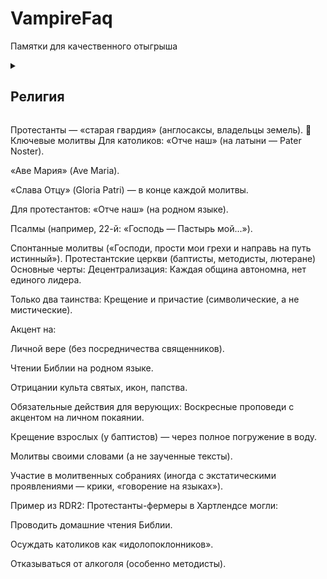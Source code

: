 # VampireFaq

Памятки для качественного отыгрыша 

<details>
  <summary><h2> Религия </h2></summary>

  <details>
  <summary> Католическая церковь </summary>

- **Централизация:** Главенство Папы Римского, строгая иерархия (священники, епископы).
- **Таинства:** 7 обрядов (крещение, причастие, исповедь, миропомазание, венчание, соборование, рукоположение).

  <details>
  <summary> Ритуалы: </summary>
  
-   Месса на латыни (до 1960-х). Исповедь священнику в исповедальне.
-   Почитание святых, Девы Марии, икон и реликвий.
-   Посты (например, воздержание от мяса по пятницам).

  </details> 
  
 <details>
  <summary> Обязательные действия для верующих: </summary>

- Воскресная месса — пропуск считался грехом.
- Ежегодная исповедь и причастие (минимум раз в год).
- Молитва Розария (чередование «Отче наш» и «Аве Мария» с размышлением о «тайнах» Христа).
- Соблюдение постов (Великий пост, Адвент).

 </details>

Пример из RDR2:

```
Католики в Сен-Дени (как ирландские иммигранты) могли:
Носить нательные крестики.
Осенять себя крестным знамением (слева направо) при виде церкви или упоминании смерти.
Посещать исповедь после «греховных» поступков (например, ограбления).
```

 <details>
  <summary> Конфликты между конфессиями </summary>

   - Протестанты считали католиков «агентами Папы», угрозой демократии.
   - В газетах писали, что католики пьют кровь младенцев (абсурдные слухи).

 </details>

- **Социальное неравенство:** Католики — часто бедные иммигранты (ирландцы, итальянцы).

  </details>

Протестанты — «старая гвардия» (англосаксы, владельцы земель).
📿 Ключевые молитвы
Для католиков:
«Отче наш» (на латыни — Pater Noster).

«Аве Мария» (Ave Maria).

«Слава Отцу» (Gloria Patri) — в конце каждой молитвы.

Для протестантов:
«Отче наш» (на родном языке).

Псалмы (например, 22-й: «Господь — Пастырь мой...»).

Спонтанные молитвы («Господи, прости мои грехи и направь на путь истинный»).
Протестантские церкви (баптисты, методисты, лютеране)
Основные черты:
Децентрализация: Каждая община автономна, нет единого лидера.

Только два таинства: Крещение и причастие (символические, а не мистические).

Акцент на:

Личной вере (без посредничества священников).

Чтении Библии на родном языке.

Отрицании культа святых, икон, папства.

Обязательные действия для верующих:
Воскресные проповеди с акцентом на личном покаянии.

Крещение взрослых (у баптистов) — через полное погружение в воду.

Молитвы своими словами (а не заученные тексты).

Участие в молитвенных собраниях (иногда с экстатическими проявлениями — крики, «говорение на языках»).

Пример из RDR2:
Протестанты-фермеры в Хартлендсе могли:

Проводить домашние чтения Библии.

Осуждать католиков как «идолопоклонников».

Отказываться от алкоголя (особенно методисты).

  </details>
